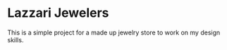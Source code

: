# Lazzari Jewelers

This is a simple project for a made up jewelry store to work on my design skills.
